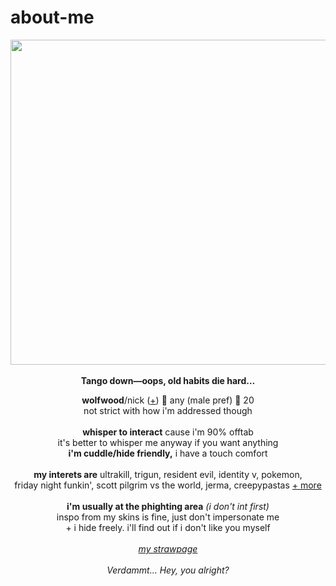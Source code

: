# about-me
<p align="center">
  <img src="https://64.media.tumblr.com/b7fc70c9bc32376460b47da8eeca84c7/1b64511c0b0196f2-93/s1280x1920/432d1062802ae803f06b60915d7f1a63a8ae1c5b.pnj" width="520px">
  <br><br><b>Tango down—oops, old habits die hard…</b>
  </p>
<p align="center">
  <b>wolfwood</b>/nick (<a href="https://en.pronouns.page/@vashwood-">+</a>) 🌙 any (male pref) 🌙 20
  <br>not strict with how i'm addressed though
  <br><br>
<b>whisper to interact</b> cause i'm 90% offtab
<br>it's better to whisper me anyway if you want anything
<br><b>i'm cuddle/hide friendly,</b> i have a touch comfort
<br><br>
<b>my interets are</b>
ultrakill, trigun, resident evil, identity v, pokemon,
<br>friday night funkin', scott pilgrim vs the world, jerma, creepypastas <a href="https://sntry.cc/deadfunerals">+ more</a>
<br><br><b>i'm usually at the phighting area</b> <i>(i don't int first)</i>
  <br> inspo from my skins is fine, just don't impersonate me
<br>+ i hide freely. i'll find out if i don't like you myself
<br><br><i><a href="https://mindflayer.straw.page">my strawpage</a></i>
<br>
<br><i>Verdammt… Hey, you alright?</i>
</p>
